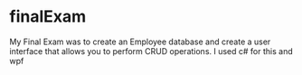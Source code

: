 # finalExam
My Final Exam was to create an Employee database and create a user interface that allows you to perform CRUD operations.
I used c# for this and wpf
